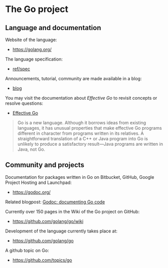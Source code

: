 # The Go project

## Language and documentation

Website of the language:

* https://golang.org/

The language specification:

* [ref/spec](https://golang.org/ref/spec)

Announcements, tutorial, community are made available in a blog:

* [blog](https://blog.golang.org/)

You may visit the documentation about *Effective Go* to revisit concepts or resolve questions:

* [Effective Go](https://golang.org/doc/effective_go.html)

> Go is a new language. Although it borrows ideas from existing languages, it
> has unusual properties that make effective Go programs different in character
> from programs written in its relatives. A straightforward translation of a C++
> or Java program into Go is unlikely to produce a satisfactory result—Java
> programs are written in Java, not Go. 

## Community and projects

Documentation for packages written in Go on Bitbucket, GitHub, Google Project Hosting and Launchpad:

* https://godoc.org/

Related blogpost: [Godoc: documenting Go code](https://blog.golang.org/godoc-documenting-go-code)

Currently over 150 pages in the Wiki of the Go project on GitHub:

* https://github.com/golang/go/wiki

Development of the language currently takes place at:

* https://github.com/golang/go

A github topic on Go:

* https://github.com/topics/go

